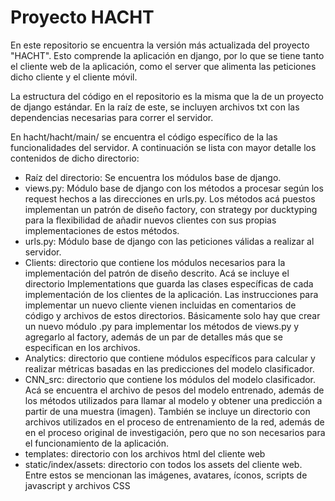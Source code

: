 # Proyecto HACHT

En este repositorio se encuentra la versión más actualizada del proyecto "HACHT". Esto comprende la aplicación en django, por lo que se tiene tanto el cliente web de la aplicación, como el server que alimenta las peticiones dicho cliente y el cliente móvil.

La estructura del código en el repositorio es la misma que la de un proyecto de django estándar. En la raíz de este, se incluyen archivos txt con las dependencias necesarias para correr el servidor.

En hacht/hacht/main/ se encuentra el código específico de la las funcionalidades del servidor. A continuación se lista con mayor detalle los contenidos de dicho directorio:

<ul>
  <li>Raíz del directorio: Se encuentra los módulos base de django.</li>
  <li>views.py: Módulo base de django con los métodos a procesar según los request hechos a las direcciones en urls.py. Los métodos acá puestos implementan un patrón de diseño factory, con strategy por ducktyping para la flexibilidad de añadir nuevos clientes con sus propias implementaciones de estos métodos.</li>
  <li>urls.py: Módulo base de django con las peticiones válidas a realizar al servidor.</li>
  <li>Clients: directorio que contiene los módulos necesarios para la implementación del patrón de diseño descrito. Acá se incluye el directorio Implementations que guarda las clases específicas de cada implementación de los clientes de la aplicación. Las instrucciones para implementar un nuevo cliente vienen incluidas en comentarios de código y archivos de estos directorios. Básicamente solo hay que crear un nuevo módulo .py para implementar los métodos de views.py y agregarlo al factory, además de un par de detalles más que se especifican en los archivos.</li>
  <li>Analytics: directorio que contiene módulos específicos para calcular y realizar métricas basadas en las predicciones del modelo clasificador.</li>
  <li>CNN_src: directorio que contiene los módulos del modelo clasificador. Acá se encuentra el archivo de pesos del modelo entrenado, además de los métodos utilizados para llamar al modelo y obtener una predicción a partir de una muestra (imagen). También se incluye un directorio con archivos utilizados en el proceso de entrenamiento de la red, además de en el proceso original de investigación, pero que no son necesarios para el funcionamiento de la aplicación.</li>
    <li>templates: directorio con los archivos html del cliente web</li>
    <li>static/index/assets: directorio con todos los assets del cliente web. Entre estos se mencionan las imágenes, avatares, íconos, scripts de javascript y archivos CSS</li>
</ul> 
